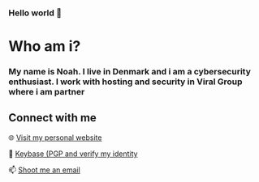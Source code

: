 ### Hello world 👋

<h1>
 Who am i?
</h1>

<h3>
  My name is Noah.
  I live in Denmark and i am a cybersecurity enthusiast.
  I work with hosting and security in Viral Group where i am partner
</h3>

<h2>
 Connect with me
</h2>


:globe_with_meridians: [Visit my personal website](https://www.noahbohme.com "Personal Website")

:key: [Keybase (PGP and verify my identity](https://www.soc.noahbohme.com/key "Keybase") 

:mailbox: [Shoot me an email](mailto:noah@noahbohme.com "Email")

